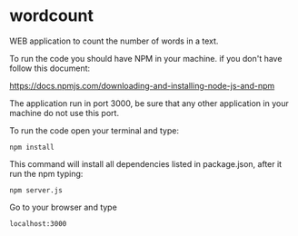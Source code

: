 # wordcount
WEB application to count the number of words in a text.

To run the code you should have NPM in your machine. if you don't have follow this document:

https://docs.npmjs.com/downloading-and-installing-node-js-and-npm

The application run in port 3000, be sure that any other application in your machine do not use this port.

To run the code open your terminal and type:

```
npm install
```

This command will install all dependencies listed in package.json, after it run the npm typing:

```
npm server.js
```

Go to your browser and type

```
localhost:3000
```